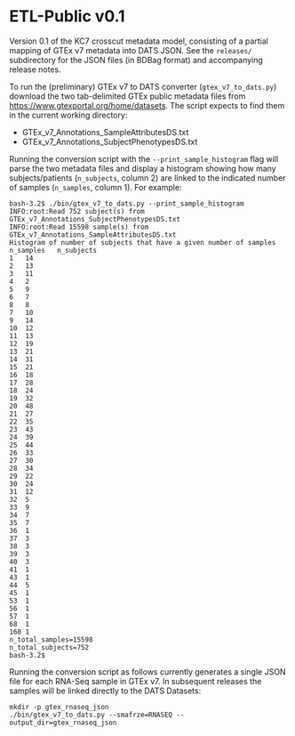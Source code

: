 # ETL-Public v0.1

Version 0.1 of the KC7 crosscut metadata model, consisting of a
partial mapping of GTEx v7 metadata into DATS JSON. See the
`releases/` subdirectory for the JSON files (in BDBag format) and
accompanying release notes.

To run the (preliminary) GTEx v7 to DATS converter (`gtex_v7_to_dats.py`)
download the two tab-delimited GTEx public metadata files from 
https://www.gtexportal.org/home/datasets. The script expects to find
them in the current working directory:

* GTEx_v7_Annotations_SampleAttributesDS.txt
* GTEx_v7_Annotations_SubjectPhenotypesDS.txt

Running the conversion script with the `--print_sample_histogram` flag
will parse the two metadata files and display a histogram showing how
many subjects/patients (`n_subjects`, column 2) are linked to the
indicated number of samples (`n_samples`, column 1). For example:

    bash-3.2$ ./bin/gtex_v7_to_dats.py --print_sample_histogram
    INFO:root:Read 752 subject(s) from GTEx_v7_Annotations_SubjectPhenotypesDS.txt
    INFO:root:Read 15598 sample(s) from GTEx_v7_Annotations_SampleAttributesDS.txt
    Histogram of number of subjects that have a given number of samples
    n_samples	n_subjects
    1	14
    2	13
    3	11
    4	2
    5	9
    6	7
    8	8
    7	10
    9	14
    10	12
    11	13
    12	19
    13	21
    14	31
    15	21
    16	18
    17	28
    18	24
    19	32
    20	48
    21	27
    22	35
    23	43
    24	39
    25	44
    26	33
    27	30
    28	34
    29	22
    30	24
    31	12
    32	5
    33	9
    34	7
    35	7
    36	1
    37	3
    38	3
    39	3
    40	3
    41	1
    43	1
    44	5
    45	1
    53	1
    56	1
    57	1
    68	1
    160	1
    n_total_samples=15598
    n_total_subjects=752
    bash-3.2$ 

Running the conversion script as follows currently generates a single JSON file for each RNA-Seq 
sample in GTEx v7. In subsequent releases the samples will be linked directly to the DATS
Datasets:

    mkdir -p gtex_rnaseq_json
    ./bin/gtex_v7_to_dats.py --smafrze=RNASEQ --output_dir=gtex_rnaseq_json




